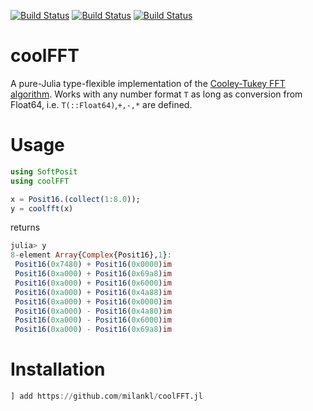 [![Build Status](https://travis-ci.com/milankl/coolFFT.jl.svg?branch=master)](https://travis-ci.com/milankl/coolFFT.jl)
[![Build Status](https://ci.appveyor.com/api/projects/status/github/milankl/coolFFT.jl?svg=true)](https://ci.appveyor.com/project/milankl/coolFFT-jl)
[![Build Status](https://api.cirrus-ci.com/github/milankl/coolFFT.jl.svg)](https://cirrus-ci.com/github/milankl/coolFFT.jl)

# coolFFT

A pure-Julia type-flexible implementation of the [Cooley-Tukey FFT algorithm](https://en.wikipedia.org/wiki/Cooley%E2%80%93Tukey_FFT_algorithm). Works with any number format `T` as long as conversion from Float64, i.e. `T(::Float64)`,`+,-,*` are defined. 

# Usage

```julia
using SoftPosit
using coolFFT

x = Posit16.(collect(1:8.0));
y = coolfft(x)
```
returns
```julia
julia> y
8-element Array{Complex{Posit16},1}:
 Posit16(0x7480) + Posit16(0x0000)im
 Posit16(0xa000) + Posit16(0x69a8)im
 Posit16(0xa000) + Posit16(0x6000)im
 Posit16(0xa000) + Posit16(0x4a88)im
 Posit16(0xa000) + Posit16(0x0000)im
 Posit16(0xa000) - Posit16(0x4a80)im
 Posit16(0xa000) - Posit16(0x6000)im
 Posit16(0xa000) - Posit16(0x69a8)im
```

# Installation
```julia
] add https://github.com/milankl/coolFFT.jl
```
